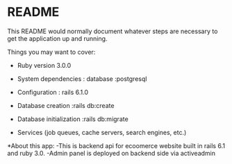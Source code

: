 # README

This README would normally document whatever steps are necessary to get the
application up and running.

Things you may want to cover:

* Ruby version 3.0.0

* System dependencies : database :postgresql

* Configuration : rails 6.1.0

* Database creation :rails db:create

* Database initialization :rails db:migrate

* Services (job queues, cache servers, search engines, etc.)

*About this app:
-This is backend api for ecoomerce website built in rails 6.1 and ruby 3.0.
-Admin panel is deployed on backend side via activeadmin


